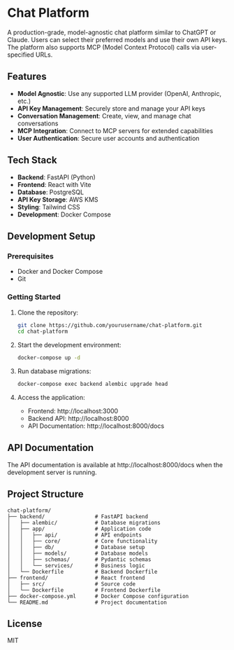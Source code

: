 # Chat Platform

A production-grade, model-agnostic chat platform similar to ChatGPT or Claude. Users can select their preferred models and use their own API keys. The platform also supports MCP (Model Context Protocol) calls via user-specified URLs.

## Features

- **Model Agnostic**: Use any supported LLM provider (OpenAI, Anthropic, etc.)
- **API Key Management**: Securely store and manage your API keys
- **Conversation Management**: Create, view, and manage chat conversations
- **MCP Integration**: Connect to MCP servers for extended capabilities
- **User Authentication**: Secure user accounts and authentication

## Tech Stack

- **Backend**: FastAPI (Python)
- **Frontend**: React with Vite
- **Database**: PostgreSQL
- **API Key Storage**: AWS KMS
- **Styling**: Tailwind CSS
- **Development**: Docker Compose

## Development Setup

### Prerequisites

- Docker and Docker Compose
- Git

### Getting Started

1. Clone the repository:
   ```bash
   git clone https://github.com/yourusername/chat-platform.git
   cd chat-platform
   ```

2. Start the development environment:
   ```bash
   docker-compose up -d
   ```

3. Run database migrations:
   ```bash
   docker-compose exec backend alembic upgrade head
   ```

4. Access the application:
   - Frontend: http://localhost:3000
   - Backend API: http://localhost:8000
   - API Documentation: http://localhost:8000/docs

## API Documentation

The API documentation is available at http://localhost:8000/docs when the development server is running.

## Project Structure

```
chat-platform/
├── backend/                # FastAPI backend
│   ├── alembic/            # Database migrations
│   ├── app/                # Application code
│   │   ├── api/            # API endpoints
│   │   ├── core/           # Core functionality
│   │   ├── db/             # Database setup
│   │   ├── models/         # Database models
│   │   ├── schemas/        # Pydantic schemas
│   │   └── services/       # Business logic
│   └── Dockerfile          # Backend Dockerfile
├── frontend/               # React frontend
│   ├── src/                # Source code
│   └── Dockerfile          # Frontend Dockerfile
├── docker-compose.yml      # Docker Compose configuration
└── README.md               # Project documentation
```

## License

MIT
